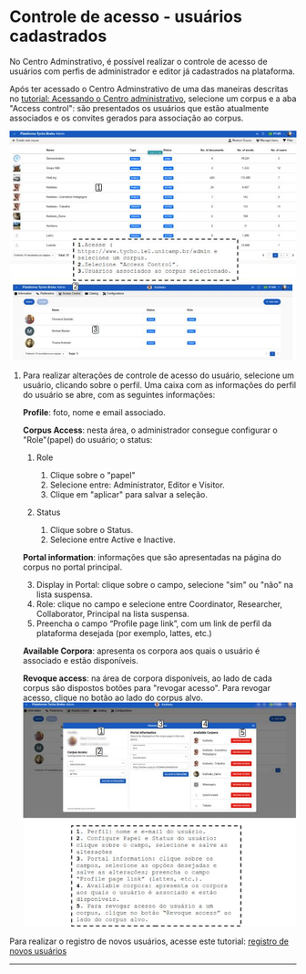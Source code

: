 # Controle de acesso - usuários cadastrados

No Centro Adminstrativo, é possível realizar o controle de acesso de usuários com perfis de administrador e editor já cadastrados na plataforma.

Após ter acessado o Centro Adminstrativo de uma das maneiras descritas no [tutorial: Acessando o Centro administrativo](./accessing-admin-center.md), selecione um corpus e a aba "Access control": são presentados os usuários que estão atualmente associados e os convites gerados para associação ao corpus.

![](./images/ac/01-image.jpg)

1. Para realizar alterações de controle de acesso do usuário, selecione um usuário, clicando sobre o perfil. Uma caixa com as informações do perfil do usuário se abre, com as seguintes informações:

    **Profile**: foto, nome e email associado.

    **Corpus Access**: nesta área, o administrador consegue configurar o "Role"(papel) do usuário; o status:

    1. Role

        1. Clique sobre o "papel"
        2. Selecione entre: Administrator, Editor e Visitor.
        3. Clique em "aplicar" para salvar a seleção.

    2. Status
        1. Clique sobre o Status.
        2. Selecione entre Active e Inactive.

    **Portal information**: informações que são apresentadas na página do corpus no portal principal.

    3. Display in Portal: clique sobre o campo, selecione "sim" ou "não" na lista suspensa.
    4. Role: clique no campo e selecione entre Coordinator, Researcher, Collaborator, Principal na lista suspensa.
    5. Preencha o campo “Profile page link”, com um link de perfil da plataforma desejada (por exemplo, lattes, etc.)

    **Available Corpora**: apresenta os corpora aos quais o usuário é associado e estão disponíveis.

    **Revoque access**: na área de corpora disponíveis, ao lado de cada corpus são dispostos botões para "revogar acesso". Para revogar acesso, clique no botão ao lado do corpus alvo.
![](./images/ac/02-image.jpg)

Para realizar o registro de novos usuários, acesse este tutorial: [registro de novos usuários](../../admin/pt-br/register-new-users.md)

---
